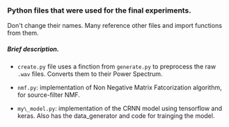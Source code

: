 ### Python files that were used for the final experiments.

Don't change their names. Many reference other files and import functions from them.

##### Brief description.

- `create.py` file uses a finction from `generate.py` to preprocess the raw `.wav` files. Converts them to their Power Spectrum.

- `nmf.py`: implementation of Non Negative Matrix Fatcorization algorithm, for source-filter NMF. 

- `my\_model.py`: implementation of the CRNN model using tensorflow and keras. Also has the data_generator and code for trainging the model.
